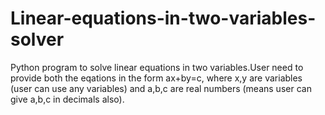 # Linear-equations-in-two-variables-solver
Python program to solve linear equations in two variables.User need to provide both the eqations in the form ax+by=c, where x,y are variables (user can use any variables) and a,b,c are real numbers (means user can give a,b,c in decimals also). 
